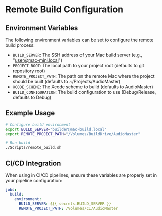 # Remote Build Configuration

## Environment Variables

The following environment variables can be set to configure the remote build process:

- `BUILD_SERVER`: The SSH address of your Mac build server (e.g., "user@mac-mini.local")
- `PROJECT_ROOT`: The local path to your project root (defaults to git repository root)
- `REMOTE_PROJECT_PATH`: The path on the remote Mac where the project should be built (defaults to ~/Projects/AudioMaster)
- `XCODE_SCHEME`: The Xcode scheme to build (defaults to AudioMaster)
- `BUILD_CONFIGURATION`: The build configuration to use (Debug/Release, defaults to Debug)

## Example Usage

```bash
# Configure build environment
export BUILD_SERVER="builder@mac-build.local"
export REMOTE_PROJECT_PATH="/Volumes/BuildDrive/AudioMaster"

# Run build
./Scripts/remote_build.sh
```

## CI/CD Integration

When using in CI/CD pipelines, ensure these variables are properly set in your pipeline configuration:

```yaml
jobs:
  build:
    environment:
      BUILD_SERVER: ${{ secrets.BUILD_SERVER }}
      REMOTE_PROJECT_PATH: /Volumes/CI/AudioMaster
```
